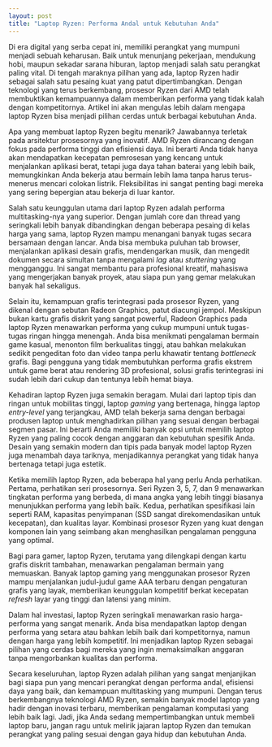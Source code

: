 ```yaml
---
layout: post
title: "Laptop Ryzen: Performa Andal untuk Kebutuhan Anda"
---
```


Di era digital yang serba cepat ini, memiliki perangkat yang mumpuni menjadi sebuah keharusan. Baik untuk menunjang pekerjaan, mendukung hobi, maupun sekadar sarana hiburan, laptop menjadi salah satu perangkat paling vital. Di tengah maraknya pilihan yang ada, laptop Ryzen hadir sebagai salah satu pesaing kuat yang patut dipertimbangkan. Dengan teknologi yang terus berkembang, prosesor Ryzen dari AMD telah membuktikan kemampuannya dalam memberikan performa yang tidak kalah dengan kompetitornya. Artikel ini akan mengulas lebih dalam mengapa laptop Ryzen bisa menjadi pilihan cerdas untuk berbagai kebutuhan Anda.

Apa yang membuat laptop Ryzen begitu menarik? Jawabannya terletak pada arsitektur prosesornya yang inovatif. AMD Ryzen dirancang dengan fokus pada performa tinggi dan efisiensi daya. Ini berarti Anda tidak hanya akan mendapatkan kecepatan pemrosesan yang kencang untuk menjalankan aplikasi berat, tetapi juga daya tahan baterai yang lebih baik, memungkinkan Anda bekerja atau bermain lebih lama tanpa harus terus-menerus mencari colokan listrik. Fleksibilitas ini sangat penting bagi mereka yang sering bepergian atau bekerja di luar kantor.

Salah satu keunggulan utama dari laptop Ryzen adalah performa multitasking-nya yang superior. Dengan jumlah core dan thread yang seringkali lebih banyak dibandingkan dengan beberapa pesaing di kelas harga yang sama, laptop Ryzen mampu menangani banyak tugas secara bersamaan dengan lancar. Anda bisa membuka puluhan tab browser, menjalankan aplikasi desain grafis, mendengarkan musik, dan mengedit dokumen secara simultan tanpa mengalami *lag* atau *stuttering* yang mengganggu. Ini sangat membantu para profesional kreatif, mahasiswa yang mengerjakan banyak proyek, atau siapa pun yang gemar melakukan banyak hal sekaligus.

Selain itu, kemampuan grafis terintegrasi pada prosesor Ryzen, yang dikenal dengan sebutan Radeon Graphics, patut diacungi jempol. Meskipun bukan kartu grafis diskrit yang sangat powerful, Radeon Graphics pada laptop Ryzen menawarkan performa yang cukup mumpuni untuk tugas-tugas ringan hingga menengah. Anda bisa menikmati pengalaman bermain game kasual, menonton film berkualitas tinggi, atau bahkan melakukan sedikit pengeditan foto dan video tanpa perlu khawatir tentang *bottleneck* grafis. Bagi pengguna yang tidak membutuhkan performa grafis ekstrem untuk game berat atau rendering 3D profesional, solusi grafis terintegrasi ini sudah lebih dari cukup dan tentunya lebih hemat biaya.

Kehadiran laptop Ryzen juga semakin beragam. Mulai dari laptop tipis dan ringan untuk mobilitas tinggi, laptop *gaming* yang bertenaga, hingga laptop *entry-level* yang terjangkau, AMD telah bekerja sama dengan berbagai produsen laptop untuk menghadirkan pilihan yang sesuai dengan berbagai segmen pasar. Ini berarti Anda memiliki banyak opsi untuk memilih laptop Ryzen yang paling cocok dengan anggaran dan kebutuhan spesifik Anda. Desain yang semakin modern dan tipis pada banyak model laptop Ryzen juga menambah daya tariknya, menjadikannya perangkat yang tidak hanya bertenaga tetapi juga estetik.

Ketika memilih laptop Ryzen, ada beberapa hal yang perlu Anda perhatikan. Pertama, perhatikan seri prosesornya. Seri Ryzen 3, 5, 7, dan 9 menawarkan tingkatan performa yang berbeda, di mana angka yang lebih tinggi biasanya menunjukkan performa yang lebih baik. Kedua, perhatikan spesifikasi lain seperti RAM, kapasitas penyimpanan (SSD sangat direkomendasikan untuk kecepatan), dan kualitas layar. Kombinasi prosesor Ryzen yang kuat dengan komponen lain yang seimbang akan menghasilkan pengalaman pengguna yang optimal.

Bagi para gamer, laptop Ryzen, terutama yang dilengkapi dengan kartu grafis diskrit tambahan, menawarkan pengalaman bermain yang memuaskan. Banyak laptop gaming yang menggunakan prosesor Ryzen mampu menjalankan judul-judul game AAA terbaru dengan pengaturan grafis yang layak, memberikan keunggulan kompetitif berkat kecepatan *refresh* layar yang tinggi dan latensi yang minim.

Dalam hal investasi, laptop Ryzen seringkali menawarkan rasio harga-performa yang sangat menarik. Anda bisa mendapatkan laptop dengan performa yang setara atau bahkan lebih baik dari kompetitornya, namun dengan harga yang lebih kompetitif. Ini menjadikan laptop Ryzen sebagai pilihan yang cerdas bagi mereka yang ingin memaksimalkan anggaran tanpa mengorbankan kualitas dan performa.

Secara keseluruhan, laptop Ryzen adalah pilihan yang sangat menjanjikan bagi siapa pun yang mencari perangkat dengan performa andal, efisiensi daya yang baik, dan kemampuan multitasking yang mumpuni. Dengan terus berkembangnya teknologi AMD Ryzen, semakin banyak model laptop yang hadir dengan inovasi terbaru, memberikan pengalaman komputasi yang lebih baik lagi. Jadi, jika Anda sedang mempertimbangkan untuk membeli laptop baru, jangan ragu untuk melirik jajaran laptop Ryzen dan temukan perangkat yang paling sesuai dengan gaya hidup dan kebutuhan Anda.
